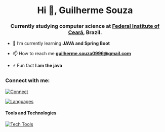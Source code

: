 <h1 align="center">Hi 👋, Guilherme Souza</h1>
<h3 align="center">Currently studying computer science at <a href="https://ifce.edu.br/maracanau">Federal Institute of Ceará</a>, Brazil.</h3>

- 🌱 I’m currently learning **JAVA and Spring Boot**

- 📫 How to reach me **guilherme.souza0996@gmail.com**

- ⚡ Fun fact **I am the java**

<h3 align="left">Connect with me:</h3>

[![Connect](https://skillicons.dev/icons?i=c,linkedin)](https://www.linkedin.com/in/guilherme-souza-6b45321a4/)


[![Languages](https://skillicons.dev/icons?i=c,java)](https://skillicons.dev)

#### Tools and Technologies

[![Tech Tools](https://skillicons.dev/icons?i=git,docker,postgres)](https://skillicons.dev)
<!-- ![AWS](https://img.shields.io/badge/Amazon_AWS-232F3E?style=flat&logo=amazon-aws&logoColor=white)&nbsp;
![Google Cloud](https://img.shields.io/badge/Google_Cloud-4285F4?style=flat&logo=google-cloud&logoColor=white)&nbsp; -->


